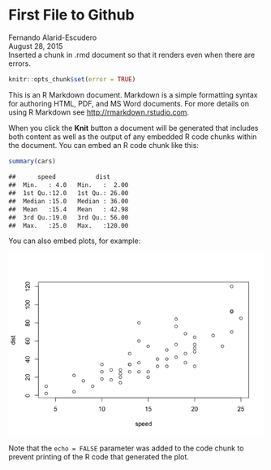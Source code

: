 # First File to Github
Fernando Alarid-Escudero  
August 28, 2015  
Inserted a chunk in .rmd document so that it renders even when there are errors.

```r
knitr::opts_chunk$set(error = TRUE)
```

This is an R Markdown document. Markdown is a simple formatting syntax for authoring HTML, PDF, and MS Word documents. For more details on using R Markdown see <http://rmarkdown.rstudio.com>.

When you click the **Knit** button a document will be generated that includes both content as well as the output of any embedded R code chunks within the document. You can embed an R code chunk like this:


```r
summary(cars)
```

```
##      speed           dist       
##  Min.   : 4.0   Min.   :  2.00  
##  1st Qu.:12.0   1st Qu.: 26.00  
##  Median :15.0   Median : 36.00  
##  Mean   :15.4   Mean   : 42.98  
##  3rd Qu.:19.0   3rd Qu.: 56.00  
##  Max.   :25.0   Max.   :120.00
```

You can also embed plots, for example:

![](FirstGithub_files/figure-html/Car-plots-1.png) 

Note that the `echo = FALSE` parameter was added to the code chunk to prevent printing of the R code that generated the plot.
